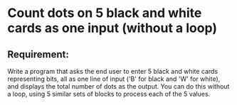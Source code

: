 # Count dots on 5 black and white cards as one input (without a loop)

## Requirement:

Write a program that asks the end user to enter 5 black and white cards representing bits, all as one line of input ('B' for black and 'W' for white), and displays the total number of dots as the output. You can do this without a loop, using 5 similar sets of blocks to process each of the 5 values.